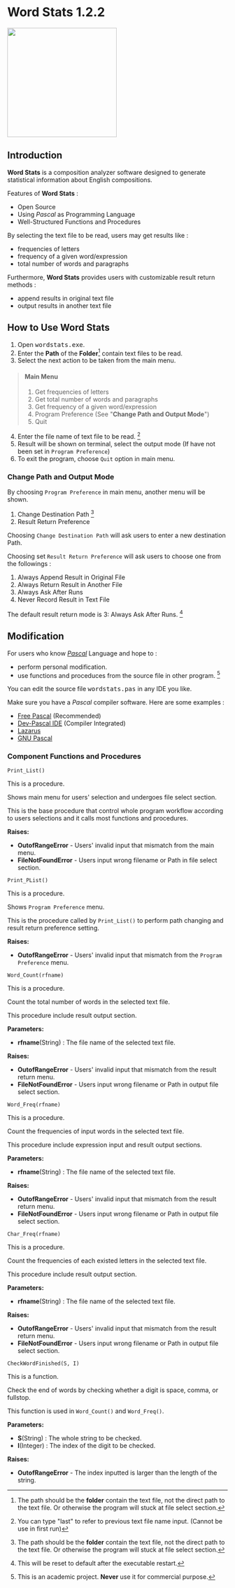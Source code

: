 # **Word Stats 1.2.2**

<img src="https://i.imgur.com/fB0GpnW.png" width="250">

## Introduction
**Word Stats** is a composition analyzer software designed to generate statistical information about English compositions. 

Features of **Word Stats** :
- Open Source
- Using *Pascal* as Programming Language
- Well-Structured Functions and Procedures

By selecting the text file to be read, users may get results like :
- frequencies of letters
- frequency of a given word/expression
- total number of words and paragraphs

Furthermore, **Word Stats** provides users with customizable result return methods : 
- append results in original text file
- output results in another text file

## How to Use **Word Stats**
1. Open <kbd>wordstats.exe</kbd>.
2. Enter the **Path** of the **Folder**[^1] contain text files to be read.
3. Select the next action to be taken from the main menu.
> #### Main Menu
>1. Get frequencies of letters
>2. Get total number of words and paragraphs
>3. Get frequency of a given word/expression
>4. Program Preference (See "**Change Path and Output Mode**")
>5. Quit
4. Enter the file name of text file to be read. [^2]
5. Result will be shown on terminal, select the output mode (If have not been set in `Program Preference`)
6. To exit the program, choose `Quit` option in main menu.
### Change Path and Output Mode
By choosing `Program Preference` in main menu, another menu will be shown.
1. Change Destination Path [^1]
2. Result Return Preference

Choosing `Change Destination Path` will ask users to enter a new destination Path.

Choosing set `Result Return Preference` will ask users to choose one from the followings :
1. Always Append Result in Original File
2. Always Return Result in Another File
3. Always Ask After Runs
4. Never Record Result in Text File

The default result return mode is 3: Always Ask After Runs. [^3]

## Modification 
For users who know [*Pascal*](https://www.tutorialspoint.com/pascal/index.htm) Language and hope to :
- perform personal modification.
- use functions and proceduces from the source file in other program. [^4]

You can edit the source file <kbd>wordstats.pas</kbd> in any IDE you like.

Make sure you have a *Pascal* compiler software. Here are some examples :
- [Free Pascal](https://www.freepascal.org/download.html) (Recommended)
- [Dev-Pascal IDE](https://www.bloodshed.net/Dev-Pascal) (Compiler Integrated)
- [Lazarus](https://www.lazarus-ide.org) 
- [GNU Pascal](https://www.gnu-pascal.de/gpc/h-index.html)

### Component Functions and Procedures
    Print_List()

This is a procedure.

Shows main menu for users' selection and undergoes file select section.

This is the base procedure that control whole program workflow according to users selections and it calls most functions and procedures.

**Raises:**
- **OutofRangeError** - Users' invalid input that mismatch from the main menu.
- **FileNotFoundError** - Users input wrong filename or Path in file select section.

```
Print_PList()
```

This is a procedure.

Shows `Program Preference` menu.

This is the procedure called by `Print_List()` to perform path changing and result return preference setting.

**Raises:**
- **OutofRangeError** - Users' invalid input that mismatch from the `Program Preference` menu.

```
Word_Count(rfname)
```

This is a procedure.

Count the total number of words in the selected text file.

This procedure include result output section.

**Parameters:**
- **rfname**(String) : The file name of the selected text file.

**Raises:**
- **OutofRangeError** - Users' invalid input that mismatch from the result return menu.
- **FileNotFoundError** - Users input wrong filename or Path in output file select section.

```
Word_Freq(rfname)
```

This is a procedure.

Count the frequencies of input words in the selected text file.

This procedure include expression input and result output sections.

**Parameters:**
- **rfname**(String) : The file name of the selected text file.

**Raises:**
- **OutofRangeError** - Users' invalid input that mismatch from the result return menu.
- **FileNotFoundError** - Users input wrong filename or Path in output file select section.

```
Char_Freq(rfname)
```

This is a procedure.

Count the frequencies of each existed letters in the selected text file.

This procedure include result output section.

**Parameters:**
- **rfname**(String) : The file name of the selected text file.

**Raises:**
- **OutofRangeError** - Users' invalid input that mismatch from the result return menu.
- **FileNotFoundError** - Users input wrong filename or Path in output file select section.

```
CheckWordFinished(S, I)
```

This is a function.

Check the end of words by checking whether a digit is space, comma, or fullstop.

This function is used in `Word_Count()` and `Word_Freq()`.

**Parameters:**
- **S**(String) : The whole string to be checked.
- **I**(Integer) : The index of the digit to be checked.

**Raises:**
- **OutofRangeError** - The index inputted is larger than the length of the string.

[^1]: The path should be the **folder** contain the text file, not the direct  path to the text file. Or otherwise the program will stuck at file select section.  
[^2]: You can type "last" to refer to previous text file name input. (Cannot be use in first run)  
[^3]: This will be reset to default after the executable restart.  
[^4]: This is an academic project. **Never** use it for commercial purpose.  
